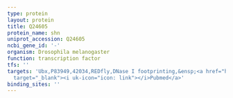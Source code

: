 ```yaml
---
type: protein
layout: protein
title: Q24605
protein_name: shn
uniprot_accession: Q24605
ncbi_gene_id: '-'
organism: Drosophila melanogaster
function: transcription factor
tfs: ''
targets: 'Ubx,P83949,42034,REDfly,DNase I footprinting,&ensp;<a href="https://www.ncbi.nlm.nih.gov/pubmed/?term=11071761%5Buid%5D"
  target="_blank"><i uk-icon="icon: link"></i>Pubmed</a>'
binding_sites: ''
---
```

